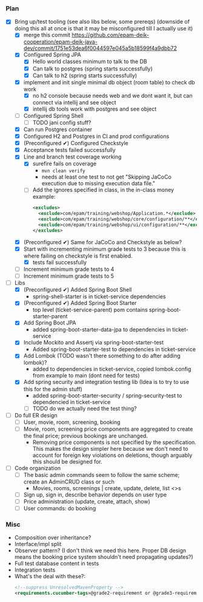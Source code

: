 ### Plan
- [x] Bring up/test tooling (see also libs below, some prereqs) (downside of doing this all at once is that it may be misconfigured till I actually use it)
    - [x] merge this commit https://github.com/epam-deik-cooperation/epam-deik-java-dev/commit/1751e53dea6f0044597e045a5b18599f4a9dbb72
    - [x] Configured Spring JPA
      - [x] Hello world classes minimum to talk to the DB
      - [x] Can talk to postgres (spring starts successfully)
      - [x] Can talk to h2 (spring starts successfully)
    - [x] implement and init single minimal db object (room table) to check db work
        - [x] no h2 console because needs web and we dont want it, but can connect via intellij and see object
        - [x] intellij db tools work with postgres and see object 
    - [ ] Configured Spring Shell
      - [ ] TODO jani config stuff?
    - [x] Can run Postgres container
    - [x] Configured H2 and Postgres in CI and prod configurations
    - [x] (Preconfigured ✔) Configured Checkstyle
    - [x] Acceptance tests failed successfully
    - [x] Line and branch test coverage working
      - [x] surefire fails on coverage
        - `mvn clean verify`
        - needs at least one test to not get "Skipping JaCoCo execution due to missing execution data file."
      - [ ] Add the ignores specified in class, in the in-class money example:
        ```xml
        <excludes>
          <exclude>com/epam/training/webshop/Application.*</exclude>
          <exclude>com/epam/training/webshop/core/configuration/**</exclude>
          <exclude>com/epam/training/webshop/ui/configuration/**</exclude>
        </excludes>
        ```
    - [x] (Preconfigured ✔) Same for JaCoCo and Checkstyle as below?
    - [x] Start with incrementing minimum grade tests to 3 because
          this is where failing on checkstyle is first enabled.
        - [x] tests fail successfully
    - [ ] Increment minimum grade tests to 4
    - [ ] Increment minimum grade tests to 5
- [ ] Libs 
  - [x] (Preconfigured ✔) Added Spring Boot Shell
    - spring-shell-starter is in ticket-service dependencies
  - [x] (Preconfigured ✔) Added Spring Boot Starter
    - top level (ticket-service-parent) pom contains spring-boot-starter-parent
  - [x] Add Spring Boot JPA
    - added spring-boot-starter-data-jpa to dependencies in ticket-service
  - [x] Include Mockito and Assertj via spring-boot-starter-test
    - Added spring-boot-starter-test to dependencies in ticket-service
  - [x] Add Lombok (TODO wasn't there something to do after adding lombok)?
    - added to dependencies in ticket-service, copied lombok.config from example to main (dont need for tests)
  - [x] Add spring security and integration testing lib (Idea is to try to use this for the admin stuff) 
    - added spring-boot-starter-security / spring-security-test to dependencied in ticket-service
    - [ ] TODO do we actually need the test thing? 
- [ ] Do full ER design
   - [ ] User, movie, room, screening, booking
   - [ ] Movie, room, screening price components are aggregated to create the final price; previous bookings are unchanged.
       - Removing price components is not specified by the specification. This makes the design simpler here
         because we don't need to account for foreign key violations on deletions, though arguably this should
         be designed for.
- [ ] Code organization
    - [ ] The basic admin commands seem to follow the same scheme; create an AdminCRUD class or such
        - Movies, rooms, screenings | create, update, delete, list <>s
    - [ ] Sign up, sign in, describe behavior depends on user type
    - [ ] Price administration (update, create, attach, show)
    - [ ] User commands: do booking

### Misc
- Composition over inheritance?
- Interface/impl split
- Observer pattern? (I don't think we need this here. Proper DB design means the booking price system shouldn't 
  need propagating updates?)
- Full test database content in tests
- Integration tests
- What's the deal with these?:
  ```xml
  <!--suppress UnresolvedMavenProperty -->
  <requirements.cucumber-tags>@grade2-requirement or @grade3-requirement</requirements.cucumber-tags>
  ```